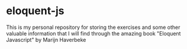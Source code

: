 # eloquent-js
This is my personal repository for storing the exercises and some other valuable information that I will find through the amazing book "Eloquent Javascript" by Marijn Haverbeke
